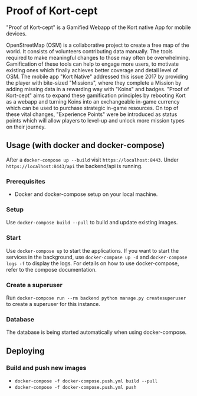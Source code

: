 # Proof of Kort-cept

"Proof of Kort-cept" is a Gamified Webapp of the Kort native App for mobile devices.

OpenStreetMap (OSM) is a collaborative project to create a free map of the world. It consists of volunteers contributing data manually. The tools required to make meaningful changes to those may often be overwhelming. Gamification of these tools can help to engage more users, to motivate existing ones which finally achieves better coverage and detail level of OSM. The mobile app "Kort Native" addressed this issue 2017 by providing the player with bite-sized "Missions", where they complete a Mission by adding missing data in a rewarding way with "Koins" and badges.
"Proof of Kort-cept" aims to expand these gamification principles by rebooting Kort as a webapp and turning Koins into an exchangeable in-game currency which can be used to purchase strategic in-game resources. On top of these vital changes, "Experience Points" were be introduced as status points which will allow players to level-up and unlock more mission types on their journey.

## Usage (with docker and docker-compose)

After a `docker-compose up --build` visit `https://localhost:8443`.
Under `https://localhost:8443/api` the backend/api is running.

### Prerequisites

* Docker and docker-compose setup on your local machine.


### Setup

Use `docker-compose build --pull` to build and update existing images. 

### Start

Use `docker-compose up` to start the applications. If you want to start
the services in the background, use `docker-compose up -d` and 
`docker-compose logs -f` to display the logs. For details on how to use 
docker-compose, refer to the compose documentation.

### Create a superuser

Run `docker-compose run --rm backend python manage.py createsuperuser`
to create a superuser for this instance.

### Database

The database is being started automatically when using docker-compose.

## Deploying

### Build and push new images

* `docker-compose -f docker-compose.push.yml build --pull`
* `docker-compose -f docker-compose.push.yml push`
